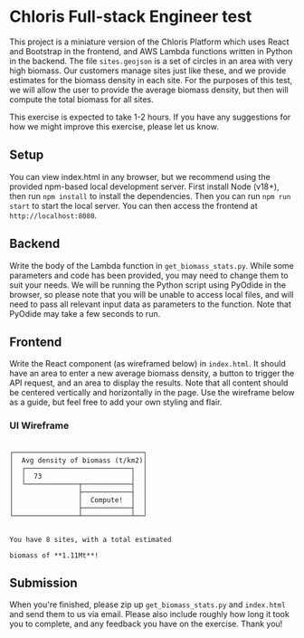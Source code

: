 # Chloris Full-stack Engineer test

This project is a miniature version of the Chloris Platform which uses React and Bootstrap in the frontend, and AWS Lambda functions written in Python in the backend. The file `sites.geojson` is a set of circles in an area with very high biomass. Our customers manage sites just like these, and we provide estimates for the biomass density in each site. For the purposes of this test, we will allow the user to provide the average biomass density, but then will compute the total biomass for all sites.

This exercise is expected to take 1-2 hours. If you have any suggestions for how we might improve this exercise, please let us know. 

## Setup

You can view index.html in any browser, but we recommend using the provided npm-based local development server. First install Node (v18+), then run `npm install` to install the dependencies. Then you can run `npm run start` to start the local server. You can then access the frontend at `http://localhost:8080`.

## Backend

Write the body of the Lambda function in `get_biomass_stats.py`. While some parameters and code has been provided, you may need to change them to suit your needs. We will be running the Python script using PyOdide in the browser, so please note that you will be unable to access local files, and will need to pass all relevant input data as parameters to the function. Note that PyOdide may take a few seconds to run.

## Frontend

Write the React component (as wireframed below) in `index.html`. It should have an area to enter a new average biomass density, a button to trigger the API request, and an area to display the results. Note that all content should be centered vertically and horizontally in the page. Use the wireframe below as a guide, but feel free to add your own styling and flair.

### UI Wireframe

```text

┌────────────────────────────────┐
│  Avg density of biomass (t/km2)│
│  ┌──────────────────────────┐  │
│  │  73                      │  │
│  └─────────────┬────────────┤  │
│                ├────────────┤  │
│                │  Compute!  │  │
│                ├────────────┤  │
└────────────────┴────────────┴──┘


You have 8 sites, with a total estimated

biomass of **1.11Mt**!

```




## Submission

When you're finished, please zip up `get_biomass_stats.py` and `index.html` and send them to us via email. Please also include roughly how long it took you to complete, and any feedback you have on the exercise. Thank you!
```
